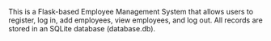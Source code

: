 This is a Flask-based Employee Management System that allows users to register, log in, add employees, view employees, and log out. All records are stored in an SQLite database (database.db).
